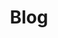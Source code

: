 ---
title: Blog
layout: List
items:
  - text: 二零二三
    link: /posts/2023
    time: 2024/01/02

  - text: 搭建博客
    link: /posts/blog
    time: 2023/08/06

  - text: 表达式转换
    link: /posts/exp-conversion
    time: 2023/07/24

  - text: nvm
    link: /posts/nvm
    time: 2023/02/04

  - text: node-sass安装
    link: /posts/node-sass
    time: 2022/12/12

  - text: 搭建NPM私库
    link: /posts/npm-private-repo
    time: 2022/09/02

  - text: 链接文件系统
    link: /posts/linked-file-system
    time: 2022/08/01

  - text: 冒泡排序及优化
    link: /posts/bubble-sort
    time: 2021/11/04

  - text: 链表排序
    link: /posts/linked-list-sort
    time: 2021/06/06

  - text: 构造树
    link: /posts/create-tree
    time: 2021/05/01

  - text: Markdown简历
    link: /posts/resume
    time: 2021/04/09
---
